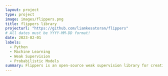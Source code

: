```yaml
---
layout: project
type: project
image: images/flippers.png
title: flippers library
projecturl: "https://github.com/liamkesatoran/flippers"
# All dates must be YYYY-MM-DD format!
date: 2023-02-01
labels:
  - Python
  - Machine Learning
  - Weak Supervision
  - Probabilistic Models
summary: Flippers is an open-source weak supervision library for creating high quality labels using your domain kownledge and weak supervision sources.
---
```

